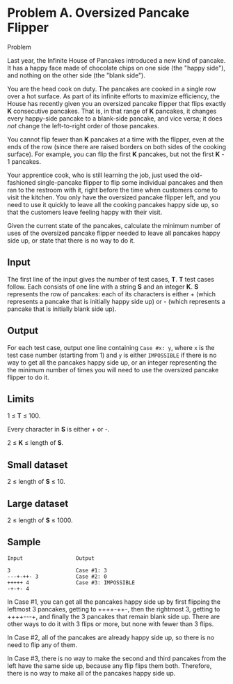 ﻿# Problem A. Oversized Pancake Flipper

Problem

Last year, the Infinite House of Pancakes introduced a new kind of 
pancake. It has a happy face made of chocolate chips on one side 
(the "happy side"), and nothing on the other side (the "blank side").

You are the head cook on duty. The pancakes are cooked in a single 
row over a hot surface. As part of its infinite efforts to maximize 
efficiency, the House has recently given you an oversized pancake 
flipper that flips exactly **K** consecutive pancakes. That is, in 
that range of **K** pancakes, it changes every happy-side pancake 
to a blank-side pancake, and vice versa; it does *not* change the 
left-to-right order of those pancakes.

You cannot flip fewer than **K** pancakes at a time with the flipper, 
even at the ends of the row (since there are raised borders on both 
sides of the cooking surface). For example, you can flip the first 
**K** pancakes, but not the first **K** - 1 pancakes.

Your apprentice cook, who is still learning the job, just used the 
old-fashioned single-pancake flipper to flip some individual 
pancakes and then ran to the restroom with it, right before the 
time when customers come to visit the kitchen. You only have 
the oversized pancake flipper left, and you need to use it quickly 
to leave all the cooking pancakes happy side up, so that the 
customers leave feeling happy with their visit.

Given the current state of the pancakes, calculate the minimum 
number of uses of the oversized pancake flipper needed to leave 
all pancakes happy side up, or state that there is no way to do it.

## Input

The first line of the input gives the number of test cases, **T**. 
**T** test cases follow. Each consists of one line with a string 
**S** and an integer **K**. **S** represents the row of pancakes: 
each of its characters is either + (which represents a pancake 
that is initially happy side up) or - (which represents a pancake 
that is initially blank side up).

## Output

For each test case, output one line containing `Case #x: y`, 
where `x` is the test case number (starting from 1) and `y` is 
either `IMPOSSIBLE` if there is no way to get all the pancakes 
happy side up, or an integer representing the the minimum number
of times you will need to use the oversized pancake flipper to 
do it.

## Limits

1 ≤ **T** ≤ 100.

Every character in **S** is either + or -.

2 ≤ **K** ≤ length of **S**.

## Small dataset

2 ≤ length of **S** ≤ 10.

## Large dataset

2 ≤ length of **S** ≤ 1000.

## Sample

```
Input                 Output 

3                     Case #1: 3
---+-++- 3            Case #2: 0
+++++ 4               Case #3: IMPOSSIBLE
-+-+- 4
```

In Case #1, you can get all the pancakes happy side up by first 
flipping the leftmost 3 pancakes, getting to ++++-++-, then 
the rightmost 3, getting to ++++---+, and finally the 3 pancakes 
that remain blank side up. There are other ways to do it with 
3 flips or more, but none with fewer than 3 flips.

In Case #2, all of the pancakes are already happy side up, so 
there is no need to flip any of them.

In Case #3, there is no way to make the second and third pancakes 
from the left have the same side up, because any flip flips them 
both. Therefore, there is no way to make all of the pancakes happy 
side up.
